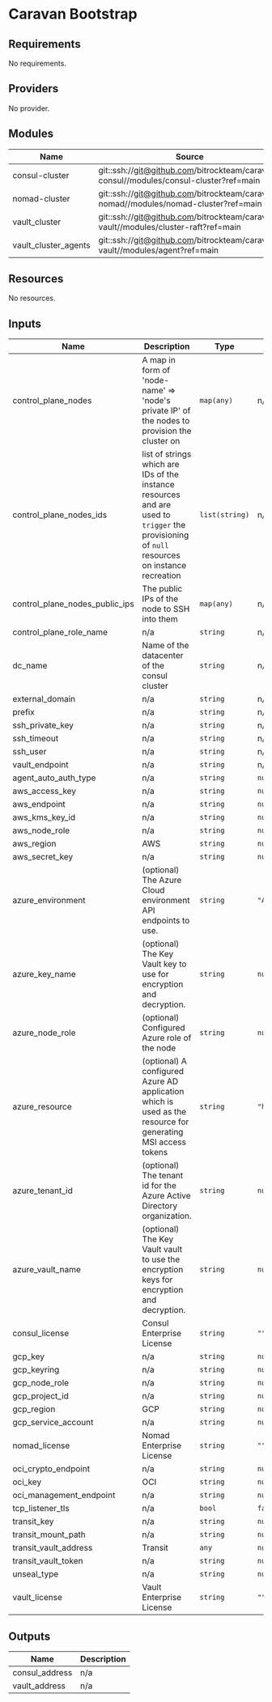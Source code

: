 # Caravan Bootstrap

<!-- BEGINNING OF PRE-COMMIT-TERRAFORM DOCS HOOK -->
## Requirements

No requirements.

## Providers

No provider.

## Modules

| Name | Source | Version |
|------|--------|---------|
| consul-cluster | git::ssh://git@github.com/bitrockteam/caravan-consul//modules/consul-cluster?ref=main |  |
| nomad-cluster | git::ssh://git@github.com/bitrockteam/caravan-nomad//modules/nomad-cluster?ref=main |  |
| vault_cluster | git::ssh://git@github.com/bitrockteam/caravan-vault//modules/cluster-raft?ref=main |  |
| vault_cluster_agents | git::ssh://git@github.com/bitrockteam/caravan-vault//modules/agent?ref=main |  |

## Resources

No resources.

## Inputs

| Name | Description | Type | Default | Required |
|------|-------------|------|---------|:--------:|
| control\_plane\_nodes | A map in form of 'node-name' => 'node's private IP' of the nodes to provision the cluster on | `map(any)` | n/a | yes |
| control\_plane\_nodes\_ids | list of strings which are IDs of the instance resources and are used to `trigger` the provisioning of `null` resources on instance recreation | `list(string)` | n/a | yes |
| control\_plane\_nodes\_public\_ips | The public IPs of the node to SSH into them | `map(any)` | n/a | yes |
| control\_plane\_role\_name | n/a | `string` | n/a | yes |
| dc\_name | Name of the datacenter of the consul cluster | `string` | n/a | yes |
| external\_domain | n/a | `string` | n/a | yes |
| prefix | n/a | `string` | n/a | yes |
| ssh\_private\_key | n/a | `string` | n/a | yes |
| ssh\_timeout | n/a | `string` | n/a | yes |
| ssh\_user | n/a | `string` | n/a | yes |
| vault\_endpoint | n/a | `string` | n/a | yes |
| agent\_auto\_auth\_type | n/a | `string` | `null` | no |
| aws\_access\_key | n/a | `string` | `null` | no |
| aws\_endpoint | n/a | `string` | `null` | no |
| aws\_kms\_key\_id | n/a | `string` | `null` | no |
| aws\_node\_role | n/a | `string` | `null` | no |
| aws\_region | AWS | `string` | `null` | no |
| aws\_secret\_key | n/a | `string` | `null` | no |
| azure\_environment | (optional) The Azure Cloud environment API endpoints to use. | `string` | `"AZUREPUBLICCLOUD"` | no |
| azure\_key\_name | (optional) The Key Vault key to use for encryption and decryption. | `string` | `null` | no |
| azure\_node\_role | (optional) Configured Azure role of the node | `string` | `null` | no |
| azure\_resource | (optional) A configured Azure AD application which is used as the resource for generating MSI access tokens | `string` | `"https://management.azure.com/"` | no |
| azure\_tenant\_id | (optional) The tenant id for the Azure Active Directory organization. | `string` | `null` | no |
| azure\_vault\_name | (optional) The Key Vault vault to use the encryption keys for encryption and decryption. | `string` | `null` | no |
| consul\_license | Consul Enterprise License | `string` | `""` | no |
| gcp\_key | n/a | `string` | `null` | no |
| gcp\_keyring | n/a | `string` | `null` | no |
| gcp\_node\_role | n/a | `string` | `null` | no |
| gcp\_project\_id | n/a | `string` | `null` | no |
| gcp\_region | GCP | `string` | `null` | no |
| gcp\_service\_account | n/a | `string` | `null` | no |
| nomad\_license | Nomad Enterprise License | `string` | `""` | no |
| oci\_crypto\_endpoint | n/a | `string` | `null` | no |
| oci\_key | OCI | `string` | `null` | no |
| oci\_management\_endpoint | n/a | `string` | `null` | no |
| tcp\_listener\_tls | n/a | `bool` | `false` | no |
| transit\_key | n/a | `string` | `null` | no |
| transit\_mount\_path | n/a | `string` | `null` | no |
| transit\_vault\_address | Transit | `any` | `null` | no |
| transit\_vault\_token | n/a | `string` | `null` | no |
| unseal\_type | n/a | `string` | `null` | no |
| vault\_license | Vault Enterprise License | `string` | `""` | no |

## Outputs

| Name | Description |
|------|-------------|
| consul\_address | n/a |
| vault\_address | n/a |
<!-- END OF PRE-COMMIT-TERRAFORM DOCS HOOK -->

